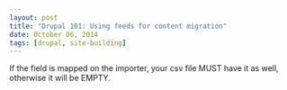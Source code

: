 ```yaml
---
layout: post
title: "Drupal 101: Using feeds for content migration"
date: October 06, 2014
tags: [drupal, site-building]
---
```

If the field is mapped on the importer, your csv file MUST have it as well, otherwise it will be EMPTY.
